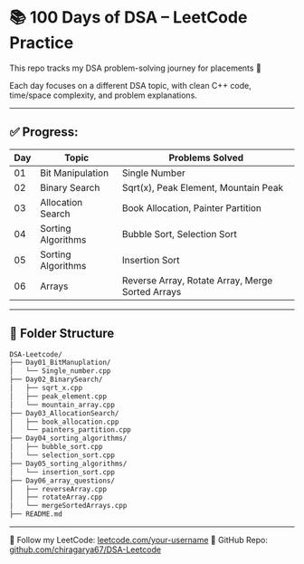 # 📚 100 Days of DSA – LeetCode Practice

This repo tracks my DSA problem-solving journey for placements 🚀

Each day focuses on a different DSA topic, with clean C++ code, time/space complexity, and problem explanations.

---

## ✅ Progress:

| Day | Topic              | Problems Solved                                  |
| --- | ------------------ | ------------------------------------------------ |
| 01  | Bit Manipulation   | Single Number                                    |
| 02  | Binary Search      | Sqrt(x), Peak Element, Mountain Peak             |
| 03  | Allocation Search  | Book Allocation, Painter Partition               |
| 04  | Sorting Algorithms | Bubble Sort, Selection Sort                      |
| 05  | Sorting Algorithms | Insertion Sort                                   |
| 06  | Arrays             | Reverse Array, Rotate Array, Merge Sorted Arrays |

---

## 📗 Folder Structure

```bash
DSA-Leetcode/
├── Day01_BitManuplation/
│   └── Single_number.cpp
├── Day02_BinarySearch/
│   ├── sqrt_x.cpp
│   ├── peak_element.cpp
│   └── mountain_array.cpp
├── Day03_AllocationSearch/
│   ├── book_allocation.cpp
│   └── painters_partition.cpp
├── Day04_sorting_algorithms/
│   ├── bubble_sort.cpp
│   └── selection_sort.cpp
├── Day05_sorting_algorithms/
│   └── insertion_sort.cpp
├── Day06_array_questions/
│   ├── reverseArray.cpp
│   ├── rotateArray.cpp
│   └── mergeSortedArrays.cpp
├── README.md
```

---

🔗 Follow my LeetCode: [leetcode.com/your-username](https://leetcode.com/your-username)
🔗 GitHub Repo: [github.com/chiragarya67/DSA-Leetcode](https://github.com/chiragarya67/DSA-Leetcode)
